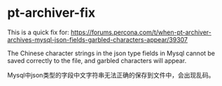 # pt-archiver-fix

This is a quick fix for: https://forums.percona.com/t/when-pt-archiver-archives-mysql-json-fields-garbled-characters-appear/39307

The Chinese character strings in the json type fields in Mysql cannot be saved correctly to the file, and garbled characters will appear.

Mysql中json类型的字段中文字符串无法正确的保存到文件中，会出现乱码。
